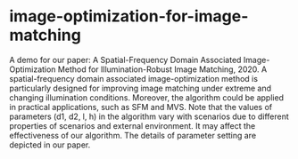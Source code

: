 # image-optimization-for-image-matching
A demo for our paper: A Spatial-Frequency Domain Associated Image-Optimization Method for Illumination-Robust Image Matching, 2020.
A spatial-frequency domain associated image-optimization method is particularly designed for improving image matching under extreme and changing illumination conditions. Moreover, the algorithm could be applied in practical applications, such as SFM and MVS. Note that the values of parameters (d1, d2, l, h) in the algorithm vary with scenarios due to different properties of scenarios and external environment. It may affect the effectiveness of our algorithm. The details of parameter setting are depicted in our paper. 
